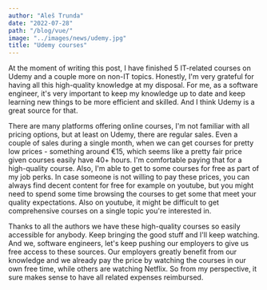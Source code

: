 ```yaml
---
author: "Aleš Trunda"
date: "2022-07-28"
path: "/blog/vue/"
image: "../images/news/udemy.jpg"
title: "Udemy courses"
---
```


At the moment of writing this post, I have finished 5 IT-related courses on Udemy and a couple more on non-IT topics. Honestly, I'm very grateful for having all this high-quality knowledge at my disposal. For me, as a software engineer, it's very important to keep my knowledge up to date and keep learning new things to be more efficient and skilled. And I think Udemy is a great source for that.

There are many platforms offering online courses, I'm not familiar with all pricing options, but at least on Udemy, there are regular sales. Even a couple of sales during a single month, when we can get courses for pretty low prices - something around €15, which seems like a pretty fair price given courses easily have 40+ hours. I'm comfortable paying that for a high-quality course. Also, I'm able to get to some courses for free as part of my job perks. In case someone is not willing to pay these prices, you can always find decent content for free for example on youtube, but you might need to spend some time browsing the courses to get some that meet your quality expectations. Also on youtube, it might be difficult to get comprehensive courses on a single topic you're interested in.

Thanks to all the authors we have these high-quality courses so easily accessible for anybody. Keep bringing the good stuff and I'll keep watching. And we, software engineers, let's keep pushing our employers to give us free access to these sources. Our employers greatly benefit from our knowledge and we already pay the price by watching the courses in our own free time, while others are watching Netflix. So from my perspective, it sure makes sense to have all related expenses reimbursed.
